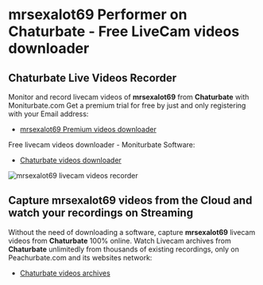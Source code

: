 # mrsexalot69 Performer on Chaturbate - Free LiveCam videos downloader

## Chaturbate Live Videos Recorder

Monitor and record livecam videos of **mrsexalot69** from **Chaturbate** with Moniturbate.com
Get a premium trial for free by just and only registering with your Email address:
* [mrsexalot69 Premium videos downloader](https://moniturbate.com/request-demo-licence-key.html)

Free livecam videos downloader - Moniturbate Software:
* [Chaturbate videos downloader](https://moniturbate.com/moniturbate-download-software.html)

![mrsexalot69 livecam videos recorder](https://peachurnet.com/templates/moniturbate-software.png)


## Capture mrsexalot69 videos from the Cloud and watch your recordings on Streaming

Without the need of downloading a software, capture **mrsexalot69** livecam videos from **Chaturbate** 100% online.
Watch Livecam archives from **Chaturbate** unlimitedly from thousands of existing recordings, only on Peachurbate.com and its websites network:
* [Chaturbate videos archives](https://peachurnet.com/)